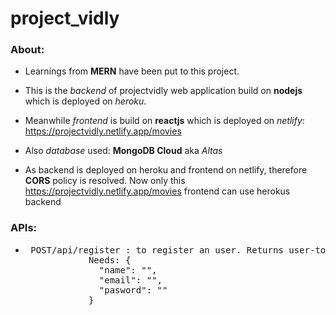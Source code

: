 <h1>project_vidly</h1>

<h3>About:</h3>

- Learnings from <b>MERN</b> have been put to this project.

- This is the <i>backend</i> of projectvidly web application build on <b>nodejs</b> which is deployed on <i>heroku</i>.

- Meanwhile <i>frontend</i> is build on <b>reactjs</b> which is deployed on <i>netlify</i>: https://projectvidly.netlify.app/movies

- Also <i>database</i> used: <b>MongoDB Cloud</b> aka <i>Altas</i>

- As backend is deployed on heroku and frontend on netlify, therefore <b>CORS</b> policy is resolved. Now only
  this https://projectvidly.netlify.app/movies frontend can use herokus backend

<h3>APIs:</h3>
<ul>
  <li><pre> POST/api/register : to register an user. Returns user-token.
            Needs: {
              "name": "",
              "email": "",
              "pasword": ""
            }</pre></li>
</ul>
